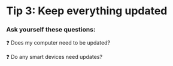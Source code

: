 # Tip 3: Keep everything updated

### Ask yourself these questions:
❓ Does my computer need to be updated?

❓ Do any smart devices need updates?

